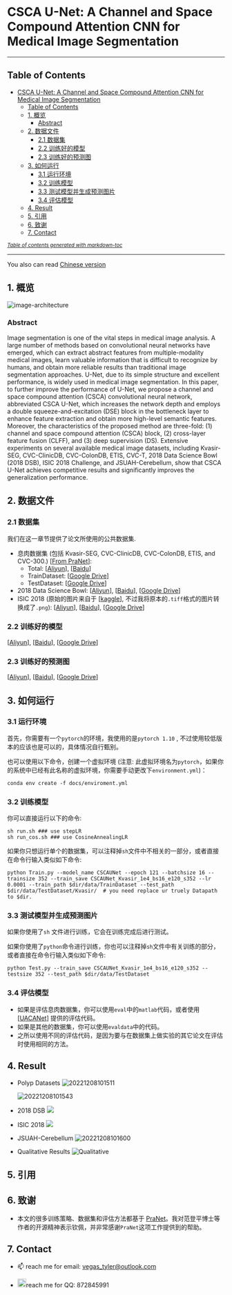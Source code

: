 # CSCA U-Net: A Channel and Space Compound Attention CNN for Medical Image Segmentation

----

## Table of Contents

- [CSCA U-Net: A Channel and Space Compound Attention CNN for Medical Image Segmentation](#csca-u-net--a-channel-and-space-compound-attention-cnn-for-medical-image-segmentation)
  * [Table of Contents](#table-of-contents)
  * [1. 概览](#1---)
    + [Abstract](#abstract)
  * [2. 数据文件](#2-----)
    + [2.1 数据集](#21----)
    + [2.2 训练好的模型](#22-------)
    + [2.3 训练好的预测图](#23--------)
  * [3. 如何运行](#3-----)
    + [3.1 运行环境](#31-----)
    + [3.2 训练模型](#32-----)
    + [3.3 测试模型并生成预测图片](#33------------)
    + [3.4 评估模型](#34-----)
  * [4. Result](#4-result)
  * [5. 引用](#5---)
  * [6. 致谢](#6---)
  * [7. Contact](#7-contact)

<small><i><a href='http://ecotrust-canada.github.io/markdown-toc/'>Table of contents generated with markdown-toc</a></i></small>

---


You also can read [Chinese version](docs/README-CN.md)

## 1. 概览

![image-architecture](https://picture-for-upload.oss-cn-beijing.aliyuncs.com/img/image-20221208100223315.png)

### Abstract

Image segmentation is one of the vital steps in medical image analysis. A large number of methods based on convolutional neural networks have emerged, which can extract abstract features from multiple-modality medical images, learn valuable information that is difficult to recognize by humans, and obtain more reliable results than traditional image segmentation approaches. U-Net, due to its simple structure and excellent performance, is widely used in medical image segmentation. In this paper, to further improve the performance of U-Net, we propose a channel and space compound attention (CSCA) convolutional neural network, abbreviated CSCA U-Net, which increases the network depth and employs a double squeeze-and-excitation (DSE) block in the bottleneck layer to enhance feature extraction and obtain more high-level semantic features. Moreover, the characteristics of the proposed method are three-fold: (1) channel and space compound attention (CSCA) block, (2) cross-layer feature fusion (CLFF), and (3) deep supervision (DS). Extensive experiments on several available medical image datasets, including Kvasir-SEG, CVC-ClinicDB, CVC-ColonDB, ETIS, CVC-T, 2018 Data Science Bowl (2018 DSB), ISIC 2018 Challenge, and JSUAH-Cerebellum, show that CSCA U-Net achieves competitive results and significantly improves the generalization performance.

## 2. 数据文件

### 2.1 数据集

我们在这一章节提供了论文所使用的公共数据集. 

- 息肉数据集 (包括 Kvasir-SEG, CVC-ClinicDB, CVC-ColonDB, ETIS, and CVC-300.) \[[From PraNet](https://github.com/DengPingFan/PraNet)\]:
  - Total: \[[Aliyun](http://little-shu.com:5244/Aliyun/CSCAUNet/Datasets/Polyp%205%20Datasets.zip)\], \[[Baidu]( https://pan.baidu.com/s/1q5I2e2bbwXdW4evJdCAUpg?pwd=1111)\]
  - TrainDataset: \[[Google Drive](https://drive.google.com/file/d/1lODorfB33jbd-im-qrtUgWnZXxB94F55/view?usp=sharing)\] 
  - TestDataset: \[[Google Drive](https://drive.google.com/file/d/1lODorfB33jbd-im-qrtUgWnZXxB94F55/view?usp=sharing)\]
- 2018 Data Science Bowl: \[[Aliyun](http://little-shu.com:5244/Aliyun/CSCAUNet/Datasets/bowl.zip)\], \[[Baidu](https://pan.baidu.com/s/1JUzWDQydjj83GbniRgstOQ?pwd=1111)\], \[[Google Drive](https://drive.google.com/file/d/1IWoWItLWvj1r2SbJWfBQTyPI0AngEwbb/view?usp=share_link)\]
- ISIC 2018 (原始的图片来自于 \[[kaggle](https://www.kaggle.com/datasets/pengyizhou/isic2018segmentation/download?datasetVersionNumber=1)\], 不过我将原本的`.tiff`格式的图片转换成了`.png`): \[[Aliyun](http://little-shu.com:5244/Aliyun/CSCAUNet/Datasets/ISIC2018.zip)\], \[[Baidu](https://pan.baidu.com/s/1utewXZ8Rs-X5FbTtzOy7DQ?pwd=1111)\], \[[Google Drive](https://drive.google.com/file/d/1qSNXHtV526yLLVyayOsA3bSA9LSSPBrQ/view?usp=share_link)\]

###  2.2 训练好的模型

\[[Aliyun](http://little-shu.com:5244/Aliyun/CSCAUNet/snapshots.zip)\], \[[Baidu](https://pan.baidu.com/s/15QcH5fBU4uU0w-X3xu24cw?pwd=1111)\], \[[Google Drive](https://drive.google.com/drive/folders/1GvMXm5fehYbMFfC1mV0wHy0rHk_35JUP?usp=share_link)\]

### 2.3 训练好的预测图

\[[Aliyun](http://little-shu.com:5244/Aliyun/CSCAUNet/Predict_map.zip)\], \[[Baidu](https://pan.baidu.com/s/1KmCXEPkAx5x1QhEx-Utypg?pwd=1111)\], \[[Google Drive](https://drive.google.com/drive/folders/1VA6J9k5XdkanpkMh4IuXe6wg0OS0lUxq?usp=sharing)\]

## 3. 如何运行

### 3.1 运行环境

首先，你需要有一个`pytorch`的环境，我使用的是`pytorch 1.10` , 不过使用较低版本的应该也是可以的，具体情况自行甄别。

也可以使用以下命令，创建一个虚拟环境 (注意: 此虚拟环境名为`pytorch`，如果你的系统中已经有此名称的虚拟环境，你需要手动更改下`environment.yml`)：

```shell
conda env create -f docs/enviroment.yml
```

### 3.2 训练模型

你可以直接运行以下的命令:

```shell
sh run.sh ### use stepLR
sh run_cos.sh ### use CosineAnnealingLR 
```

如果你只想运行单个的数据集，可以注释掉`sh`文件中不相关的一部分，或者直接在命令行输入类似如下命令:

```shell
python Train.py --model_name CSCAUNet --epoch 121 --batchsize 16 --trainsize 352 --train_save CSCAUNet_Kvasir_1e4_bs16_e120_s352 --lr 0.0001 --train_path $dir/data/TrainDataset --test_path $dir/data/TestDataset/Kvasir/  # you need replace ur truely Datapath to $dir.
```

### 3.3 测试模型并生成预测图片

如果你使用了`sh` 文件进行训练，它会在训练完成后进行测试。

如果你使用了`python`命令进行训练，你也可以注释掉`sh`文件中有关训练的部分，或者直接在命令行输入类似如下命令:

```shell
python Test.py --train_save CSCAUNet_Kvasir_1e4_bs16_e120_s352 --testsize 352 --test_path $dir/data/TestDataset
```

### 3.4 评估模型

- 如果是评估息肉数据集，你可以使用`eval`中的`matlab`代码，或者使用 \[[UACANet](https://github.com/plemeri/UACANet)\] 提供的评估代码。
- 如果是其他的数据集，你可以使用`evaldata`中的代码。
- 之所以使用不同的评估代码，是因为要与在数据集上做实验的其它论文在评估时使用相同的方法。

## 4. Result
- Polyp Datasets
	![20221208101511](https://picture-for-upload.oss-cn-beijing.aliyuncs.com/img/20221208101511.png)
	
	![20221208101543](https://picture-for-upload.oss-cn-beijing.aliyuncs.com/img/20221208101543.png)

- 2018 DSB
	![](https://picture-for-upload.oss-cn-beijing.aliyuncs.com/img/20221208101622.png)

- ISIC 2018
	![](https://picture-for-upload.oss-cn-beijing.aliyuncs.com/img/20221208101638.png)

- JSUAH-Cerebellum 
	![20221208101600](https://picture-for-upload.oss-cn-beijing.aliyuncs.com/img/20221208101600.png)

- Qualitative Results
	![Qualitative](https://picture-for-upload.oss-cn-beijing.aliyuncs.com/img/20221208101024.png)

## 5. 引用



## 6. 致谢

- 本文的很多训练策略、数据集和评估方法都基于 [PraNet](https://github.com/DengPingFan/PraNet)。我对范登平博士等作者的开源精神表示钦佩，并非常感谢`PraNet`这项工作提供到的帮助。

## 7. Contact

- 📫 reach me for email: vegas_tyler@outlook.com

- <img src="https://picture-for-upload.oss-cn-beijing.aliyuncs.com/img/qq.svg" width="20" height="20">reach me for QQ: 872845991

